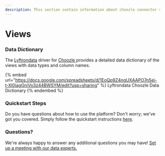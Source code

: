 ```yaml
---
description: This section contain information about choozle connector views information
---
```


# Views

### Data Dictionary

The [Lyftrondata](https://www.lyftrondata.com/) driver for [Choozle](https://www.lyftrondata.com/integration/Choozle/)[ ](https://www.lyftrondata.com/integration/choozle/)provides a detailed data dictionary of the views with data types and column names.

{% embed url="https://docs.google.com/spreadsheets/d/1EoQp9Z4ngUXAAPO7n5ei-t-Xl0iagGniVo3z44BWSYM/edit?usp=sharing" %}
Lyftrondata Choozle Data Dictionary
{% endembed %}

### Quickstart Steps

Do you have questions about how to use the platform? Don't worry; we've got you covered. Simply follow the quickstart instructions [here](../../../../quickstart-steps.md).

### Questions? <a href="#questions" id="questions"></a>

We're always happy to answer any additional questions you may have! [Set up a meeting with our data experts.](https://www.lyftrondata.com/book-a-meeting/)


